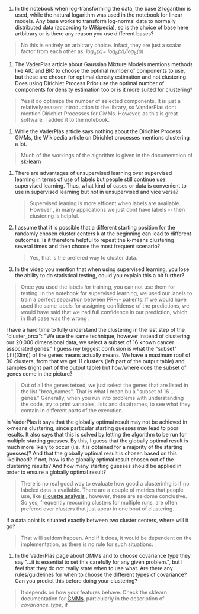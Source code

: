 1. In the notebook when log-transforming the data, the base 2 logarithm is used, while the natural logarithm was used in the notebook for linear models. Any base works to transform log-normal data to normally distributed data (according to Wikipedia), so is the choice of base here artbitrary or is there any reason you use different bases?
  > No this is entirely an arbitrary choice.  Infact, they are just a scalar factor from each other as, *log<sub>a</sub>(x)= log<sub>b</sub>(x)/log<sub>b</sub>(a)*

1. The VaderPlas article about Gaussian Mixture Models mentions methods like AIC and BIC to choose the optimal number of components to use, but these are chosen for optimal density estimation and not clustering. Does using Dirichlet Process Prior use the optimal number of components for density estimation too or is it more suited for clustering?
  > Yes it do optimize the number of selected components. It is just a relatively reasent introduction to the library, so VanderPlas dont mention Dirichlet Processes for GMMs. However, as this is great software, I added it to the notebook.

1. While the VaderPlas article says nothing about the Dirichlet Process GMMs, the Wikipedia article on Dirichlet processes mentions clustering a lot.
  > Much of the workings of the algorithm is given in the documentaion of [sk-learn](https://scikit-learn.org/stable/modules/mixture.html#bgmm)

1. There are advantages of unsupervised learning over supervised learning in terms of use of labels but people still continue use supervised learning. Thus, what kind of cases or data is convenient to use in supervised learning but not in unsupervised and vice versa?
   > Supervised leaning is more efficent when labels are available. However , in many applications we just dont have labels -- then clustering is helpful.

1. I assume that it is possible that a different starting position for the randomly chosen cluster centers k at the beginning can lead to different outcomes. Is it therefore helpful to repeat the k-means clustering several times and then choose the most frequent scenario?
   > Yes, that is the prefered way to cluster data.

1. In the video you mention that when using supervised learning, you lose the ability to do statistical testing, could you explain this a bit further?
  > Once you used the labels for training, you can not use them for testing. In the notebook for supervised learning, we used our labels to train a perfect separation between PR+/- patients. If we would have used the same labels for assigning confidense of the predictions, we would have said that we had full confidence in our prediction, which in that case was the wrong .


I have a hard time to fully understand the clustering in the last step of the "cluster_brca": "We use the same technique, however instead of clustering our 20,000 dimensional data, we select a subset of 16 known cancer associated genes."
I guess my biggest confusion is what the "subset" (.fit(Xlim)) of the genes means actually means. We have a maximum roof of 30 clusters, from that we get 11 clusters (left part of the output table) and samples (right part of the output table) but how/where does the subset of genes come in the picture?
  > Out of all the genes tetsed, we just select the genes that are listed in the list "brca_names". That is what I mean bu a "subset of 16 ... genes." Generally, when you run into problems with understanding the code,  try to print variables, lists and dataframes, to see what they contain in different parts of the execution.

In VaderPlas it says that the globally optimal result may not be achieved in k-means clustering, since particular starting guesses may lead to poor results. It also says that this is solved by letting the algorithm to be run for multiple starting guesses. By this, I guess that the globally optimal result is much more likely to occur (i.e. it is obtained for a majority of the starting guesses)? And that the globally optimal result is chosen based on this likelihood? If not, how is the globally optimal result chosen out of the clustering results? And how many starting guesses should be applied in order to ensure a globally optimal result?
  > There is no real good way to evaluate how good a clusterinhg is if no labeled data is available. There are a couple of metrics that people use, like [silouette analysis](https://scikit-learn.org/stable/auto_examples/cluster/plot_kmeans_silhouette_analysis.html) , however, these are seldome conclusive. So yes, frequently reocuring clusters for multiple runs, are often prefered over clusters that just apear in one bout of clustering.

If a data point is situated exactly between two cluster centers, where will it go?
  > That willl seldom happen. And if it does, it would be dependent on the implementation, as there is no rule for such situations.

1. In the VaderPlas page about GMMs and to choose covariance type they say "...it is essential to set this carefully for any given problem.",  but I feel that they do not really state when to use what. Are there any rules/guidelines for when to choose the different types of covariance? Can you predict this before doing your clustering?
  > It depends on how your features behave. Check the sklearn documentation for [GMMs](https://scikit-learn.org/stable/modules/generated/sklearn.mixture.GaussianMixture.html), particularly in the description of  *covariance_type*, if
